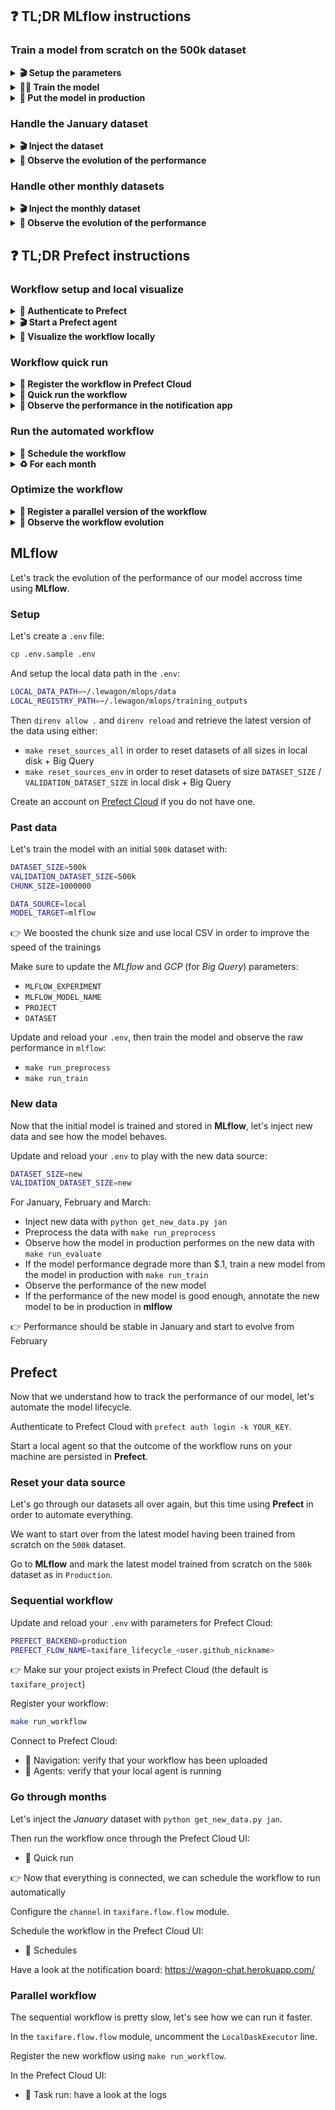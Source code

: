 
[//]: # ( challenge tech stack: mlflow prefect no-livecode )

[//]: # ( challenge instructions )

## ❓ TL;DR MLflow instructions

### Train a model from scratch on the 500k dataset

<details>
  <summary markdown='span'><strong>🎬 Setup the parameters</strong></summary>

  ``` bash
  cp .env.sample .env
  direnv allow
  direnv reload
  ```
</details>

<details>
  <summary markdown='span'><strong>🏋️‍♂️ Train the model</strong></summary>

  ``` bash
  make run_preprocess
  make run_train
  make run_evaluate
  ```
</details>

<details>
  <summary markdown='span'><strong>🏁 Put the model in production</strong></summary>

  In **MLflow** set the model _stage_ as _Production_
</details>

### Handle the January dataset

<details>
  <summary markdown='span'><strong>🎬 Inject the dataset</strong></summary>

  ``` bash
  python get_new_data.py jan
  ```
</details>

<details>
  <summary markdown='span'><strong>👀 Observe the evolution of the performance</strong></summary>

  The performance of the model in production on the new data seems to be stable.

  👉 No need to train a new model
</details>

### Handle other monthly datasets

<details>
  <summary markdown='span'><strong>🎬 Inject the monthly dataset</strong></summary>

  ``` bash
  python get_new_data.py jan
  ```
</details>

<details>
  <summary markdown='span'><strong>👀 Observe the evolution of the performance</strong></summary>

  👉 Define with the business a performance threshold on which to act, for example a variation of the performance of $0.3

  🤔 If the performance degrades significantly, train a new model

  🤔 If the performance of the new model is good enough, put it in production
</details>

## ❓ TL;DR Prefect instructions

### Workflow setup and local visualize

<details>
  <summary markdown='span'><strong>🔑 Authenticate to Prefect</strong></summary>

  ``` bash
  prefect auth login -k YOUR_KEY
  ```
</details>

<details>
  <summary markdown='span'><strong>🎬 Start a Prefect agent</strong></summary>

  ``` bash
  prefect agent local start
  ```
</details>

<details>
  <summary markdown='span'><strong>👀 Visualize the workflow locally</strong></summary>

  ``` bash
  make run_workflow
  ```
</details>

### Workflow quick run

<details>
  <summary markdown='span'><strong>📝 Register the workflow in Prefect Cloud</strong></summary>

  Set `PREFECT_BACKEND=production` in the `.env` and `direnv reload`.

  In the `taxifare.flow.main` module, comment out the `LocalDaskExecutor` line.

  ``` bash
  make run_workflow
  ```
</details>

<details>
  <summary markdown='span'><strong>🚕 Quick run the workflow</strong></summary>

  Run the workflow in the Prefect UI using _Quick Run_.
</details>

<details>
  <summary markdown='span'><strong>👀 Observe the performance in the notification app</strong></summary>

  Check the performance in [https://wagon-chat.herokuapp.com/<user.github_nickname>].
</details>

### Run the automated workflow

<details>
  <summary markdown='span'><strong>📆 Schedule the workflow</strong></summary>

  Create a schedule in the Prefect UI.
</details>

<details>
  <summary markdown='span'><strong>♻️ For each month</strong></summary>

  💉 Inject new data

  👀 Observe the performance in the notification app

  🤔 Put the newly trained model in production if appropriate
</details>

### Optimize the workflow

<details>
  <summary markdown='span'><strong>📝 Register a parallel version of the workflow</strong></summary>

  In the `taxifare.flow.main` module, uncomment the `LocalDaskExecutor` line.

  ``` bash
  make run_workflow
  ```
</details>

<details>
  <summary markdown='span'><strong>👀 Observe the workflow evolution</strong></summary>

  In the Prefect UI, the workflow tasks execute in parallel whenever possible.
</details>

## MLflow

Let's track the evolution of the performance of our model accross time using **MLflow**.

### Setup

Let's create a `.env` file:

``` bash
cp .env.sample .env
```

And setup the local data path in the `.env`:

``` bash
LOCAL_DATA_PATH=~/.lewagon/mlops/data
LOCAL_REGISTRY_PATH=~/.lewagon/mlops/training_outputs
```

Then `direnv allow .` and `direnv reload` and retrieve the latest version of the data using either:
- `make reset_sources_all` in order to reset datasets of all sizes in local disk + Big Query
- `make reset_sources_env` in order to reset datasets of size `DATASET_SIZE` / `VALIDATION_DATASET_SIZE` in local disk + Big Query

Create an account on [Prefect Cloud](https://www.prefect.io/) if you do not have one.

### Past data

Let's train the model with an initial `500k` dataset with:

``` bash
DATASET_SIZE=500k
VALIDATION_DATASET_SIZE=500k
CHUNK_SIZE=1000000

DATA_SOURCE=local
MODEL_TARGET=mlflow
```

👉 We boosted the chunk size and use local CSV in order to improve the speed of the trainings

Make sure to update the _MLflow_ and _GCP_ (for _Big Query_) parameters:
- `MLFLOW_EXPERIMENT`
- `MLFLOW_MODEL_NAME`
- `PROJECT`
- `DATASET`

Update and reload your `.env`, then train the model and observe the raw performance in `mlflow`:
- `make run_preprocess`
- `make run_train`

### New data

Now that the initial model is trained and stored in **MLflow**, let's inject new data and see how the model behaves.

Update and reload your `.env` to play with the new data source:

``` bash
DATASET_SIZE=new
VALIDATION_DATASET_SIZE=new
```

For January, February and March:
- Inject new data with `python get_new_data.py jan`
- Preprocess the data with `make run_preprocess`
- Observe how the model in production performes on the new data with `make run_evaluate`
- If the model performance degrade more than $.1, train a new model from the model in production with `make run_train`
- Observe the performance of the new model
- If the performance of the new model is good enough, annotate the new model to be in production in **mlflow**

👉 Performance should be stable in January and start to evolve from February

## Prefect

Now that we understand how to track the performance of our model, let's automate the model lifecycle.

Authenticate to Prefect Cloud with `prefect auth login -k YOUR_KEY`.

Start a local agent so that the outcome of the workflow runs on your machine are persisted in **Prefect**.

### Reset your data source

Let's go through our datasets all over again, but this time using **Prefect** in order to automate everything.

We want to start over from the latest model having been trained from scratch on the `500k` dataset.

Go to **MLflow** and mark the latest model trained from scratch on the `500k` dataset as in `Production`.

### Sequential workflow

Update and reload your `.env` with parameters for Prefect Cloud:

``` bash
PREFECT_BACKEND=production
PREFECT_FLOW_NAME=taxifare_lifecycle_<user.github_nickname>
```

👉 Make sur your project exists in Prefect Cloud (the default is `taxifare_project`)

Register your workflow:

``` bash
make run_workflow
```

Connect to Prefect Cloud:
- 👀 Navigation: verify that your workflow has been uploaded
- 👀 Agents: verify that your local agent is running

### Go through months

Let's inject the _January_ dataset with `python get_new_data.py jan`.

Then run the workflow once through the Prefect Cloud UI:
- 👀 Quick run

👉 Now that everything is connected, we can schedule the workflow to run automatically

Configure the `channel` in `taxifare.flow.flow` module.

Schedule the workflow in the Prefect Cloud UI:
- 👀 Schedules

Have a look at the notification board: https://wagon-chat.herokuapp.com/

### Parallel workflow

The sequential workflow is pretty slow, let's see how we can run it faster.

In the `taxifare.flow.flow` module, uncomment the `LocalDaskExecutor` line.

Register the new workflow using `make run_workflow`.

In the Prefect Cloud UI:
- 👀 Task run: have a look at the logs
